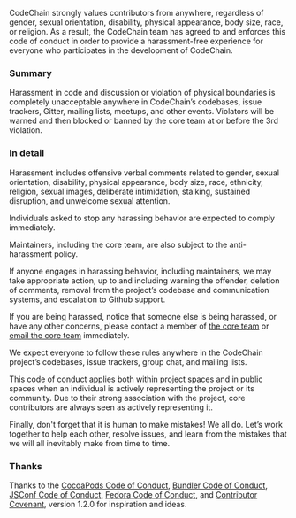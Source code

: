 CodeChain strongly values contributors from anywhere, regardless of gender, sexual orientation, disability, physical appearance, body size, race, or religion. As a result, the CodeChain team has agreed to and enforces this code of conduct in order to provide a harassment-free experience for everyone who participates in the development of CodeChain.

### Summary

Harassment in code and discussion or violation of physical boundaries is completely unacceptable anywhere in CodeChain’s codebases, issue trackers, Gitter, mailing lists, meetups, and other events. Violators will be warned and then blocked or banned by the core team at or before the 3rd violation.

### In detail

Harassment includes offensive verbal comments related to gender, sexual orientation, disability, physical appearance, body size, race, ethnicity, religion, sexual images, deliberate intimidation, stalking, sustained disruption, and unwelcome sexual attention.

Individuals asked to stop any harassing behavior are expected to comply immediately.

Maintainers, including the core team, are also subject to the anti-harassment policy.

If anyone engages in harassing behavior, including maintainers, we may take appropriate action, up to and including warning the offender, deletion of comments, removal from the project’s codebase and communication systems, and escalation to Github support.

If you are being harassed, notice that someone else is being harassed, or have any other concerns, please contact a member of [the core team](https://codechain.io/team.html) or [email the core team](mailto:codechain@kodebox.io) immediately.

We expect everyone to follow these rules anywhere in the CodeChain project’s codebases, issue trackers, group chat, and mailing lists.

This code of conduct applies both within project spaces and in public spaces when an individual is actively representing the project or its community. Due to their strong association with the project, core contributors are always seen as actively representing it.

Finally, don't forget that it is human to make mistakes! We all do. Let’s work together to help each other, resolve issues, and learn from the mistakes that we will all inevitably make from time to time.

### Thanks
Thanks to the [CocoaPods Code of Conduct](https://github.com/CocoaPods/CocoaPods/blob/master/CODE_OF_CONDUCT.md), [Bundler Code of Conduct](https://github.com/bundler/bundler/blob/e3ce14f5ecd9b729338435c8689553ef209d83aa/CODE_OF_CONDUCT.md), [JSConf Code of Conduct](http://jsconf.com/codeofconduct.html), [Fedora Code of Conduct](http://fedoraproject.org/code-of-conduct), and [Contributor Covenant](http://contributor-covenant.org), version 1.2.0 for inspiration and ideas.
